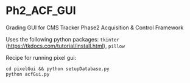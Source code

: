 # Ph2_ACF_GUI
Grading GUI for CMS Tracker Phase2 Acquisition &amp; Control Framework

Uses the following python packages: `tkinter` (https://tkdocs.com/tutorial/install.html), `pillow`

Recipe for running pixel gui:
```
cd pixelGui && python setupDatabase.py
python acfGui.py
```
